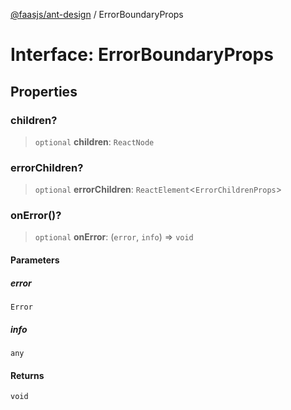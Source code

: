 [@faasjs/ant-design](../README.md) / ErrorBoundaryProps

# Interface: ErrorBoundaryProps

## Properties

### children?

> `optional` **children**: `ReactNode`

### errorChildren?

> `optional` **errorChildren**: `ReactElement`\<`ErrorChildrenProps`\>

### onError()?

> `optional` **onError**: (`error`, `info`) => `void`

#### Parameters

##### error

`Error`

##### info

`any`

#### Returns

`void`
